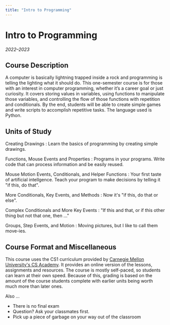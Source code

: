 ```yaml
---
title: "Intro to Programming"
---
```


# Intro to Programming
_2022–2023_

## Course Description

A computer is basically lightning trapped inside a rock and programming is telling the lighting what it should do. This one-semester course is for those with an interest in computer programming, whether it’s a career goal or just curiosity. It covers storing values in variables, using functions to manipulate those variables, and controlling the flow of those functions with repetition and conditionals. By the end, students will be able to create simple games and write scripts to accomplish repetitive tasks. The language used is Python.

## Units of Study

Creating Drawings
: Learn the basics of programming by creating simple drawings.

Functions, Mouse Events and Properties
: Programs in your programs. Write code that can process information and be easily reused.

Mouse Motion Events, Conditionals, and Helper Functions
: Your first taste of artificial intellgence. Teach your program to make decisions by telling it "if this, do that".

More Conditionals, Key Events, and Methods
: Now it's "if this, do that or else".

Complex Conditionals and More Key Events
: "If this and that, or if this other thing but not that one, then ..."

Groups, Step Events, and Motion
: Moving pictures, but I like to call them move-ies.

## Course Format and Miscellaneous
This course uses the CS1 curriculum provided by [Carnegie Mellon University's CS Academy](https://academy.cs.cmu.edu). It provides an online version of the lessons, assignments and resources. The course is mostly self-paced, so students can learn at their own speed. Because of this, grading is based on the amount of the course students complete with earlier units being worth much more than later ones.

Also ...

- There is no final exam
- Question? Ask your classmates first.
- Pick up a piece of garbage on your way out of the classroom